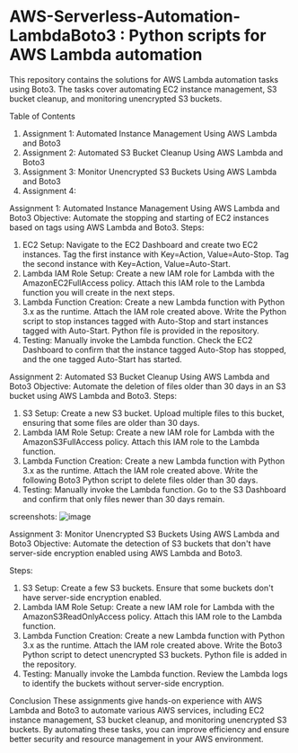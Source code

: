 # AWS-Serverless-Automation-LambdaBoto3 : Python scripts for AWS Lambda automation
This repository contains the solutions for AWS Lambda automation tasks using Boto3. The tasks cover automating EC2 instance management, S3 bucket cleanup, and monitoring unencrypted S3 buckets.

Table of Contents
1.  Assignment 1: Automated Instance Management Using AWS Lambda and Boto3
2.  Assignment 2: Automated S3 Bucket Cleanup Using AWS Lambda and Boto3
3.  Assignment 3: Monitor Unencrypted S3 Buckets Using AWS Lambda and Boto3
4.  Assignment 4: 
   
Assignment 1: Automated Instance Management Using AWS Lambda and Boto3
Objective:
Automate the stopping and starting of EC2 instances based on tags using AWS Lambda and Boto3.
Steps:
1. EC2 Setup:
Navigate to the EC2 Dashboard and create two EC2 instances.
Tag the first instance with Key=Action, Value=Auto-Stop.
Tag the second instance with Key=Action, Value=Auto-Start.
2. Lambda IAM Role Setup:
Create a new IAM role for Lambda with the AmazonEC2FullAccess policy.
Attach this IAM role to the Lambda function you will create in the next steps.
3. Lambda Function Creation:
Create a new Lambda function with Python 3.x as the runtime.
Attach the IAM role created above.
Write the Python script to stop instances tagged with Auto-Stop and start instances tagged with Auto-Start. Python file is provided in the repository.
4. Testing:
Manually invoke the Lambda function.
Check the EC2 Dashboard to confirm that the instance tagged Auto-Stop has stopped, and the one tagged Auto-Start has started.

Assignment 2: Automated S3 Bucket Cleanup Using AWS Lambda and Boto3
Objective:
Automate the deletion of files older than 30 days in an S3 bucket using AWS Lambda and Boto3.
Steps:
1. S3 Setup:
Create a new S3 bucket.
Upload multiple files to this bucket, ensuring that some files are older than 30 days.
2. Lambda IAM Role Setup:
Create a new IAM role for Lambda with the AmazonS3FullAccess policy.
Attach this IAM role to the Lambda function.
3. Lambda Function Creation:
Create a new Lambda function with Python 3.x as the runtime.
Attach the IAM role created above.
Write the following Boto3 Python script to delete files older than 30 days.
5. Testing:
Manually invoke the Lambda function.
Go to the S3 Dashboard and confirm that only files newer than 30 days remain.

screenshots: 
![image](https://github.com/user-attachments/assets/7c60155d-8584-43c3-a1e9-7d18d748130a)

Assignment 3: Monitor Unencrypted S3 Buckets Using AWS Lambda and Boto3
Objective:
Automate the detection of S3 buckets that don't have server-side encryption enabled using AWS Lambda and Boto3.

Steps:
1. S3 Setup:
Create a few S3 buckets.
Ensure that some buckets don't have server-side encryption enabled.
2. Lambda IAM Role Setup:
Create a new IAM role for Lambda with the AmazonS3ReadOnlyAccess policy.
Attach this IAM role to the Lambda function.
3. Lambda Function Creation:
Create a new Lambda function with Python 3.x as the runtime.
Attach the IAM role created above.
Write the Boto3 Python script to detect unencrypted S3 buckets. Python file is added in the repository.
4. Testing:
Manually invoke the Lambda function.
Review the Lambda logs to identify the buckets without server-side encryption.


Conclusion
These assignments give hands-on experience with AWS Lambda and Boto3 to automate various AWS services, including EC2 instance management, S3 bucket cleanup, and monitoring unencrypted S3 buckets. By automating these tasks, you can improve efficiency and ensure better security and resource management in your AWS environment.
